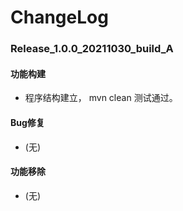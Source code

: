# ChangeLog

### Release_1.0.0_20211030_build_A

#### 功能构建

- 程序结构建立， mvn clean 测试通过。

#### Bug修复

- (无)

#### 功能移除

- (无)
